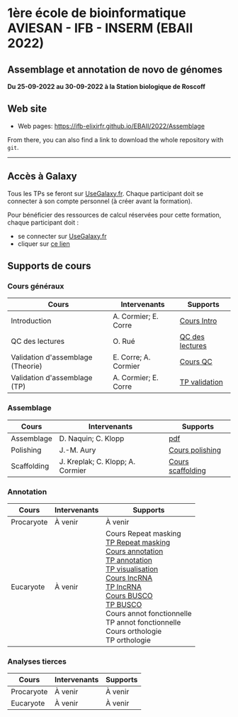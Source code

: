 
# 1ère école de bioinformatique AVIESAN - IFB - INSERM (EBAII 2022)

## Assemblage et annotation de novo de génomes

**Du 25-09-2022 au 30-09-2022 à la Station biologique de Roscoff**


## Web site

- Web pages: <https://ifb-elixirfr.github.io/EBAII/2022/Assemblage>

From there, you can also find a link to download the whole repository with `git`.

****

## Accès à Galaxy

Tous les TPs se feront sur [UseGalaxy.fr](https://usegalaxy.fr). Chaque participant doit se connecter à son compte personnel (à créer avant la formation).

Pour bénéficier des ressources de calcul réservées pour cette formation, chaque participant doit :

- se connecter sur [UseGalaxy.fr](https://usegalaxy.fr)
- cliquer sur [ce lien](https://usegalaxy.fr/join-training/ebaii_aa/)

## Supports de cours

### Cours généraux

| Cours                             | Intervenants         | Supports |
|-----------------------------------|----------------------|----------|
| Introduction                      | A. Cormier; E. Corre |  [Cours Intro](https://training.galaxyproject.org/training-material/topics/assembly/tutorials/get-started-genome-assembly/slides.html)|
| QC des lectures                   | O. Rué               |  [QC des lectures](https://drive.google.com/file/d/1Mv33oQ-_h-ZCxemvlcqYqpQEHd97tJzt/view?usp=sharing)|
| Validation d'assemblage (Theorie) | E. Corre; A. Cormier |  [Cours QC](https://training.galaxyproject.org/training-material/topics/assembly/tutorials/assembly-quality-control/slides.html) |
| Validation d'assemblage (TP)      |A. Cormier; E. Corre  |  [TP validation](https://training.galaxyproject.org/training-material/topics/assembly/tutorials/assembly-quality-control/tutorial.html) |


### Assemblage

| Cours         | Intervenants        | Supports |
|---------------|---------------------|----------|
| Assemblage    | D. Naquin; C. Klopp |  [pdf](Genome_assembly.pdf) |
| Polishing     | J.-M. Aury          |  [Cours polishing](https://docs.google.com/presentation/d/1RAScBkXvWkRCuD2WAbgNLJZ8zJNXz9skkHJ-MGp4VBk/edit?usp=sharing) |
| Scaffolding   | J. Kreplak; C. Klopp; A. Cormier | [Cours scaffolding](https://drive.google.com/file/d/1SRBBqRPUUTePJ7K1wsqbmaFGqAuvVIt6/view?usp=sharing) |

### Annotation

| Cours      | Intervenants | Supports |
|------------|--------------|----------|
| Procaryote | À venir      |  À venir |
| Eucaryote  | À venir      |  Cours Repeat masking<br>[TP Repeat masking](https://training.galaxyproject.org/training-material/topics/genome-annotation/tutorials/repeatmasker/tutorial.html)<br>[Cours annotation](https://training.galaxyproject.org/training-material/topics/genome-annotation/slides/introduction.html)<br>[TP annotation](https://training.galaxyproject.org/topics/genome-annotation/tutorials/funannotate/tutorial.html)<br>[TP visualisation](https://training.galaxyproject.org/topics/genome-annotation/tutorials/funannotate/tutorial.html#visualisation-with-a-genome-browser)<br>[Cours lncRNA](FEELnc_Sept_2022.pdf)<br>[TP lncRNA](https://training.galaxyproject.org/topics/genome-annotation/tutorials/lncrna/tutorial.html)<br>[Cours BUSCO](BUSCO_Sept_2022.pdf)<br>[TP BUSCO]()<br>Cours annot fonctionnelle<br>TP annot fonctionnelle<br>Cours orthologie<br>TP orthologie |


### Analyses tierces

| Cours      | Intervenants | Supports |
|------------|--------------|----------|
| Procaryote | À venir      |  À venir |
| Eucaryote  | À venir      |  À venir |
